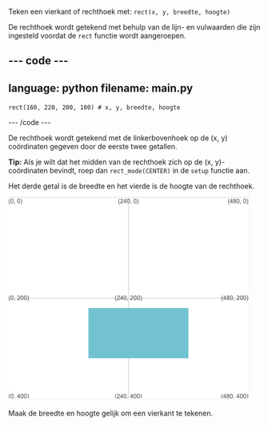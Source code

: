 Teken een vierkant of rechthoek met: `rect(x, y, breedte, hoogte)`

De rechthoek wordt getekend met behulp van de lijn- en vulwaarden die zijn ingesteld voordat de `rect` functie wordt aangeroepen.

--- code ---
---
language: python
filename: main.py
---

    rect(160, 220, 200, 100) # x, y, breedte, hoogte

--- /code ---

De rechthoek wordt getekend met de linkerbovenhoek op de (x, y) coördinaten gegeven door de eerste twee getallen.

**Tip:** Als je wilt dat het midden van de rechthoek zich op de (x, y)-coördinaten bevindt, roep dan `rect_mode(CENTER)` in de `setup` functie aan.

Het derde getal is de breedte en het vierde is de hoogte van de rechthoek.

![Het uitvoergebied met een rechthoek gecentreerd rond x 160, y 220 met een breedte van 200 en een hoogte van 100](images/example.png)

Maak de breedte en hoogte gelijk om een vierkant te tekenen.

